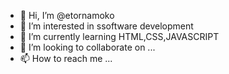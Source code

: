 - 👋 Hi, I’m @etornamoko
- 👀 I’m interested in ssoftware development
- 🌱 I’m currently learning HTML,CSS,JAVASCRIPT
- 💞️ I’m looking to collaborate on ...
- 📫 How to reach me ...

<!---
etornamoko/etornamoko is a ✨ special ✨ repository because its `README.md` (this file) appears on your GitHub profile.
You can click the Preview link to take a look at your changes.
--->
